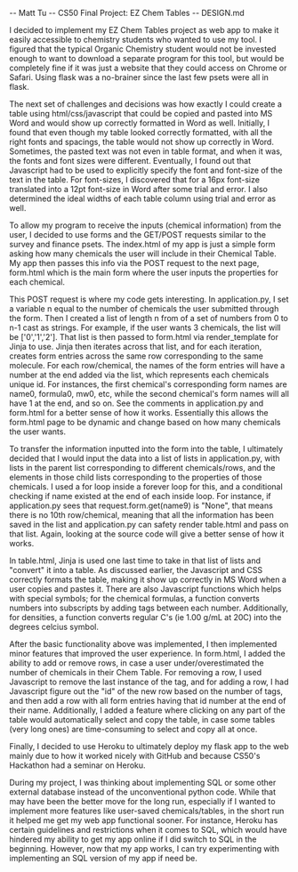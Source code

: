 -- Matt Tu
-- CS50 Final Project: EZ Chem Tables
-- DESIGN.md

I decided to implement my EZ Chem Tables project as web app to make it easily accessible to chemistry students who wanted to use my tool.
I figured that the typical Organic Chemistry student would not be invested enough to want to download a separate program for this tool, but
would be completely fine if it was just a website that they could access on Chrome or Safari. Using flask was a no-brainer since the last
few psets were all in flask.

The next set of challenges and decisions was how exactly I could create a table using html/css/javascript that could be copied and pasted
into MS Word and would show up correctly formatted in Word as well. Initially, I found that even though my table looked correctly formatted,
with all the right fonts and spacings, the table would not show up correctly in Word. Sometimes, the pasted text was not even in table
format, and when it was, the fonts and font sizes were different. Eventually, I found out that Javascript had to be used to explicitly
specify the font and font-size of the text in the table. For font-sizes, I discovered that for a 16px font-size translated into a 12pt
font-size in Word after some trial and error. I also determined the ideal widths of each table column using trial and error as well.

To allow my program to receive the inputs (chemical information) from the user, I decided to use forms and the GET/POST requests similar
to the survey and finance psets. The index.html of my app is just a simple form asking how many chemicals the user will include in their Chemical
Table. My app then passes this info via the POST request to the next page, form.html which is the main form where the user inputs the
properties for each chemical.

This POST request is where my code gets interesting. In application.py, I set a variable n equal to the number of chemicals the user submitted
through the form. Then I created a list of length n from of a set of numbers from 0 to n-1 cast as strings. For example, if the user wants
3 chemicals, the list will be ['0','1','2']. That list is then passed to form.html via render_template for Jinja to use. Jinja then iterates
across that list, and for each iteration, creates form entries across the same row corresponding to the same molecule. For each row/chemical,
the names of the form entries will have a number at the end added via the list, which represents each chemicals unique id. For instances, the
first chemical's corresponding form names are name0, formula0, mw0, etc, while the second chemical's form names will all have 1 at the
end, and so on. See the comments in application.py and form.html for a better sense of how it works. Essentially this allows the form.html page
to be dynamic and change based on how many chemicals the user wants.

To transfer the information inputted into the form into the table, I ultimately decided that I would input the data into a list of lists
in application.py, with lists in the parent list corresponding to different chemicals/rows, and the elements in those child lists corresponding
to the properties of those chemicals. I used a for loop inside a forever loop for this, and a conditional checking if name<x> existed at the
end of each inside loop. For instance, if application.py sees that request.form.get(name9) is "None", that means there is no 10th row/chemical,
meaning that all the information has been saved in the list and application.py can safety render table.html and pass on that list. Again,
looking at the source code will give a better sense of how it works.

In table.html, Jinja is used one last time to take in that list of lists and "convert" it into a table. As discussed earlier, the Javascript
and CSS correctly formats the table, making it show up correctly in MS Word when a user copies and pastes it. There are also Javascript
functions which helps with special symbols; for the chemical formulas, a function converts numbers into subscripts by adding <sub></sub> 
tags between each number. Additionally, for densities, a function converts regular C's (ie 1.00 g/mL at 20C) into the degrees celcius 
symbol.

After the basic functionality above was implemented, I then implemented minor features that improved the user experience. In form.html,
I added the ability to add or remove rows, in case a user under/overestimated the number of chemicals in their Chem Table. For removing a row,
I used Javascript to remove the last instance of the <tr> tag, and for adding a row, I had Javascript figure out the "id" of the new row
based on the number of <tr> tags, and then add a row with all form entries having that id number at the end of their name. Additionally, I
added a feature where clicking on any part of the table would automatically select and copy the table, in case some tables (very long ones)
are time-consuming to select and copy all at once.

Finally, I decided to use Heroku to ultimately deploy my flask app to the web mainly due to how it worked nicely with GitHub and because
CS50's Hackathon had a seminar on Heroku.

During my project, I was thinking about implementing SQL or some other external database instead of the unconventional python code. While
that may have been the better move for the long run, especially if I wanted to implement more features like user-saved chemicals/tables,
in the short run it helped me get my web app functional sooner. For instance, Heroku has certain guidelines and restrictions when it comes
to SQL, which would have hindered my ability to get my app online if I did switch to SQL in the beginning. However, now that my app works,
I can try experimenting with implementing an SQL version of my app if need be.
